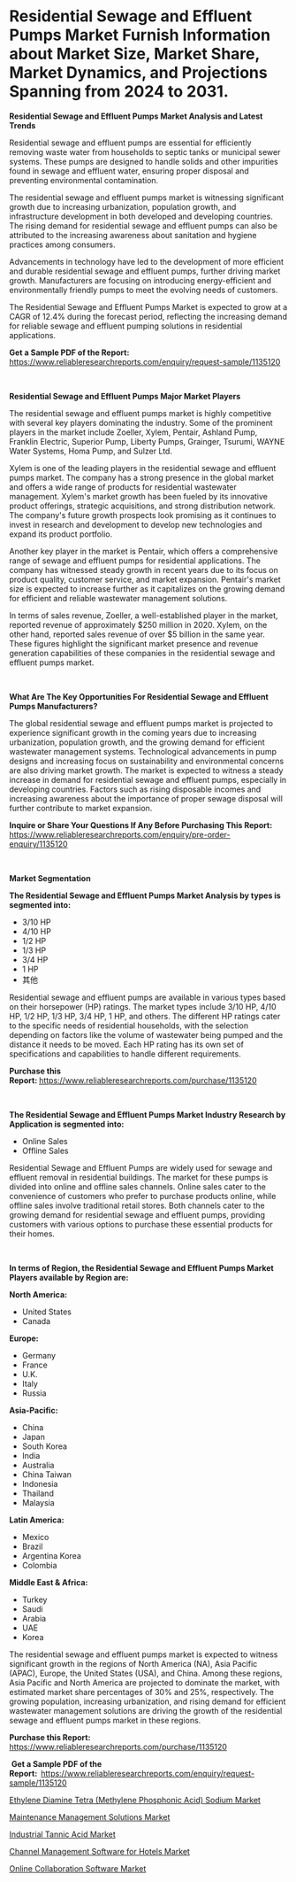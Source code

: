 <p><h1>Residential Sewage and Effluent Pumps Market Furnish Information about Market Size, Market Share, Market Dynamics, and Projections Spanning from 2024 to 2031.</h1></p><p><strong>Residential Sewage and Effluent Pumps Market Analysis and Latest Trends</strong></p>
<p><p>Residential sewage and effluent pumps are essential for efficiently removing waste water from households to septic tanks or municipal sewer systems. These pumps are designed to handle solids and other impurities found in sewage and effluent water, ensuring proper disposal and preventing environmental contamination.</p><p>The residential sewage and effluent pumps market is witnessing significant growth due to increasing urbanization, population growth, and infrastructure development in both developed and developing countries. The rising demand for residential sewage and effluent pumps can also be attributed to the increasing awareness about sanitation and hygiene practices among consumers.</p><p>Advancements in technology have led to the development of more efficient and durable residential sewage and effluent pumps, further driving market growth. Manufacturers are focusing on introducing energy-efficient and environmentally friendly pumps to meet the evolving needs of customers.</p><p>The Residential Sewage and Effluent Pumps Market is expected to grow at a CAGR of 12.4% during the forecast period, reflecting the increasing demand for reliable sewage and effluent pumping solutions in residential applications.</p></p>
<p><strong>Get a Sample PDF of the Report:&nbsp;</strong> <a href="https://www.reliableresearchreports.com/enquiry/request-sample/1135120">https://www.reliableresearchreports.com/enquiry/request-sample/1135120</a></p>
<p>&nbsp;</p>
<p><strong>Residential Sewage and Effluent Pumps Major Market Players</strong></p>
<p><p>The residential sewage and effluent pumps market is highly competitive with several key players dominating the industry. Some of the prominent players in the market include Zoeller, Xylem, Pentair, Ashland Pump, Franklin Electric, Superior Pump, Liberty Pumps, Grainger, Tsurumi, WAYNE Water Systems, Homa Pump, and Sulzer Ltd.</p><p>Xylem is one of the leading players in the residential sewage and effluent pumps market. The company has a strong presence in the global market and offers a wide range of products for residential wastewater management. Xylem's market growth has been fueled by its innovative product offerings, strategic acquisitions, and strong distribution network. The company's future growth prospects look promising as it continues to invest in research and development to develop new technologies and expand its product portfolio.</p><p>Another key player in the market is Pentair, which offers a comprehensive range of sewage and effluent pumps for residential applications. The company has witnessed steady growth in recent years due to its focus on product quality, customer service, and market expansion. Pentair's market size is expected to increase further as it capitalizes on the growing demand for efficient and reliable wastewater management solutions.</p><p>In terms of sales revenue, Zoeller, a well-established player in the market, reported revenue of approximately $250 million in 2020. Xylem, on the other hand, reported sales revenue of over $5 billion in the same year. These figures highlight the significant market presence and revenue generation capabilities of these companies in the residential sewage and effluent pumps market.</p></p>
<p>&nbsp;</p>
<p><strong>What Are The Key Opportunities For Residential Sewage and Effluent Pumps Manufacturers?</strong></p>
<p><p>The global residential sewage and effluent pumps market is projected to experience significant growth in the coming years due to increasing urbanization, population growth, and the growing demand for efficient wastewater management systems. Technological advancements in pump designs and increasing focus on sustainability and environmental concerns are also driving market growth. The market is expected to witness a steady increase in demand for residential sewage and effluent pumps, especially in developing countries. Factors such as rising disposable incomes and increasing awareness about the importance of proper sewage disposal will further contribute to market expansion.</p></p>
<p><strong>Inquire or Share Your Questions If Any Before Purchasing This Report:</strong> <a href="https://www.reliableresearchreports.com/enquiry/pre-order-enquiry/1135120">https://www.reliableresearchreports.com/enquiry/pre-order-enquiry/1135120</a></p>
<p>&nbsp;</p>
<p><strong>Market Segmentation</strong></p>
<p><strong>The Residential Sewage and Effluent Pumps Market Analysis by types is segmented into:</strong></p>
<p><ul><li>3/10 HP</li><li>4/10 HP</li><li>1/2 HP</li><li>1/3 HP</li><li>3/4 HP</li><li>1 HP</li><li>其他</li></ul></p>
<p><p>Residential sewage and effluent pumps are available in various types based on their horsepower (HP) ratings. The market types include 3/10 HP, 4/10 HP, 1/2 HP, 1/3 HP, 3/4 HP, 1 HP, and others. The different HP ratings cater to the specific needs of residential households, with the selection depending on factors like the volume of wastewater being pumped and the distance it needs to be moved. Each HP rating has its own set of specifications and capabilities to handle different requirements.</p></p>
<p><strong>Purchase this Report:&nbsp;</strong><a href="https://www.reliableresearchreports.com/purchase/1135120">https://www.reliableresearchreports.com/purchase/1135120</a></p>
<p>&nbsp;</p>
<p><strong>The Residential Sewage and Effluent Pumps Market Industry Research by Application is segmented into:</strong></p>
<p><ul><li>Online Sales</li><li>Offline Sales</li></ul></p>
<p><p>Residential Sewage and Effluent Pumps are widely used for sewage and effluent removal in residential buildings. The market for these pumps is divided into online and offline sales channels. Online sales cater to the convenience of customers who prefer to purchase products online, while offline sales involve traditional retail stores. Both channels cater to the growing demand for residential sewage and effluent pumps, providing customers with various options to purchase these essential products for their homes.</p></p>
<p>&nbsp;</p>
<p><strong>In terms of Region, the Residential Sewage and Effluent Pumps Market Players available by Region are:</strong></p>
<p>
    <p> <strong> North America: </strong>
        <ul>
            <li>United States</li>
            <li>Canada</li>
        </ul>
        </p> 
    <p> <strong> Europe: </strong>
        <ul>
            <li>Germany</li>
            <li>France</li>
            <li>U.K.</li>
            <li>Italy</li>
            <li>Russia</li>
        </ul>
        </p> 
    <p> <strong> Asia-Pacific: </strong>
        <ul>
            <li>China</li>
            <li>Japan</li>
            <li>South Korea</li>
            <li>India</li>
            <li>Australia</li>
            <li>China Taiwan</li>
            <li>Indonesia</li>
            <li>Thailand</li>
            <li>Malaysia</li>
        </ul>
        </p> 
    <p> <strong> Latin America: </strong>
        <ul>
            <li>Mexico</li>
            <li>Brazil</li>
            <li>Argentina Korea</li>
            <li>Colombia</li>
        </ul>
        </p> 
    <p> <strong> Middle East & Africa: </strong>
        <ul>
            <li>Turkey</li>
            <li>Saudi</li>
            <li>Arabia</li>
            <li>UAE</li>
            <li>Korea</li>
        </ul>
    </p>
    </p>
<p><p>The residential sewage and effluent pumps market is expected to witness significant growth in the regions of North America (NA), Asia Pacific (APAC), Europe, the United States (USA), and China. Among these regions, Asia Pacific and North America are projected to dominate the market, with estimated market share percentages of 30% and 25%, respectively. The growing population, increasing urbanization, and rising demand for efficient wastewater management solutions are driving the growth of the residential sewage and effluent pumps market in these regions.</p></p>
<p><strong>Purchase this Report: </strong><a href="https://www.reliableresearchreports.com/purchase/1135120">https://www.reliableresearchreports.com/purchase/1135120</a></p>
<p>&nbsp;<strong>Get a Sample PDF of the Report:&nbsp;&nbsp;</strong><a href="https://www.reliableresearchreports.com/enquiry/request-sample/1135120">https://www.reliableresearchreports.com/enquiry/request-sample/1135120</a></p>
<p><strong></strong></p>
<p><p><a href="https://github.com/singletonthaxterkelliehr2df/Market-Research-Report-List-1/blob/main/ethylene-diamine-tetra-methylene-phosphonic-acid-sodium-market.md">Ethylene Diamine Tetra (Methylene Phosphonic Acid) Sodium Market</a></p><p><a href="https://medium.com/@vincentalvarez1980/analyzing-maintenance-management-solutions-market-global-industry-perspective-and-forecast-2024-81512f92f7f3">Maintenance Management Solutions Market</a></p><p><a href="https://github.com/RichRobinson5/Market-Research-Report-List-3/blob/main/industrial-tannic-acid-market.md">Industrial Tannic Acid Market</a></p><p><a href="https://medium.com/@vincentalvarez1980/channel-management-software-for-hotels-market-share-evolution-and-market-growth-trends-2024-2031-c85122fec564">Channel Management Software for Hotels Market</a></p><p><a href="https://medium.com/@debramedina73/online-collaboration-software-market-size-market-outlook-and-market-forecast-2024-to-2031-55b2b1c073de">Online Collaboration Software Market</a></p></p>